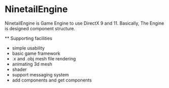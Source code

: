 # NinetailEngine
NinetailEngine is Game Engine to use DirectX 9 and 11.
Basically, The Engine is designed component structure.

** Supporting facilities

- simple usability
- basic game framework
- .x and .obj mesh file rendering
- animating 3d mesh
- shader
- support messaging system
- add components and get components
